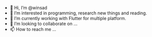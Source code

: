 - 👋 Hi, I’m @winsad
- 👀 I’m interested in programming, research new things and reading.
- 🌱 I’m currently working with Flutter for multiple platform.
- 💞️ I’m looking to collaborate on ...
- 📫 How to reach me ...

<!---
winsad/winsad is a ✨ special ✨ repository because its `README.md` (this file) appears on your GitHub profile.
You can click the Preview link to take a look at your changes.
--->

